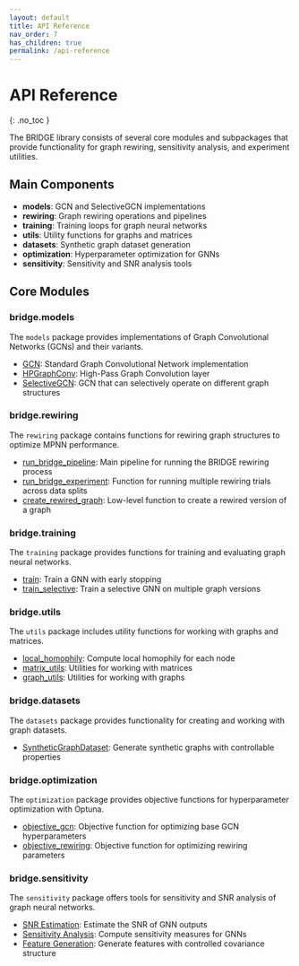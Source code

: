 ```yaml
---
layout: default
title: API Reference
nav_order: 7
has_children: true
permalink: /api-reference
---
```


# API Reference
{: .no_toc }

The BRIDGE library consists of several core modules and subpackages that provide functionality for graph rewiring, sensitivity analysis, and experiment utilities.

## Main Components

- **models**: GCN and SelectiveGCN implementations 
- **rewiring**: Graph rewiring operations and pipelines
- **training**: Training loops for graph neural networks
- **utils**: Utility functions for graphs and matrices
- **datasets**: Synthetic graph dataset generation
- **optimization**: Hyperparameter optimization for GNNs
- **sensitivity**: Sensitivity and SNR analysis tools

## Core Modules

### bridge.models

The `models` package provides implementations of Graph Convolutional Networks (GCNs) and their variants.

- [GCN](api-reference/models/gcn.html): Standard Graph Convolutional Network implementation
- [HPGraphConv](api-reference/models/hpgraphconv.html): High-Pass Graph Convolution layer
- [SelectiveGCN](api-reference/models/selectivegcn.html): GCN that can selectively operate on different graph structures

### bridge.rewiring

The `rewiring` package contains functions for rewiring graph structures to optimize MPNN performance.

- [run_bridge_pipeline](api-reference/rewiring/bridge-pipeline.html): Main pipeline for running the BRIDGE rewiring process
- [run_bridge_experiment](api-reference/rewiring/bridge-experiment.html): Function for running multiple rewiring trials across data splits
- [create_rewired_graph](api-reference/rewiring/create-rewired-graph.html): Low-level function to create a rewired version of a graph

### bridge.training

The `training` package provides functions for training and evaluating graph neural networks.

- [train](api-reference/training/train.html): Train a GNN with early stopping
- [train_selective](api-reference/training/train-selective.html): Train a selective GNN on multiple graph versions

### bridge.utils

The `utils` package includes utility functions for working with graphs and matrices.

- [local_homophily](api-reference/utils/local-homophily.html): Compute local homophily for each node
- [matrix_utils](api-reference/utils/matrix-utils.html): Utilities for working with matrices
- [graph_utils](api-reference/utils/graph-utils.html): Utilities for working with graphs

### bridge.datasets

The `datasets` package provides functionality for creating and working with graph datasets.

- [SyntheticGraphDataset](api-reference/datasets/synthetic-dataset.html): Generate synthetic graphs with controllable properties

### bridge.optimization

The `optimization` package provides objective functions for hyperparameter optimization with Optuna.

- [objective_gcn](api-reference/optimization/objective-gcn.html): Objective function for optimizing base GCN hyperparameters
- [objective_rewiring](api-reference/optimization/objective-rewiring.html): Objective function for optimizing rewiring parameters

### bridge.sensitivity

The `sensitivity` package offers tools for sensitivity and SNR analysis of graph neural networks.

- [SNR Estimation](api-reference/sensitivity/snr.html): Estimate the SNR of GNN outputs
- [Sensitivity Analysis](api-reference/sensitivity/sensitivity-analysis.html): Compute sensitivity measures for GNNs
- [Feature Generation](api-reference/sensitivity/feature-generation.html): Generate features with controlled covariance structure
